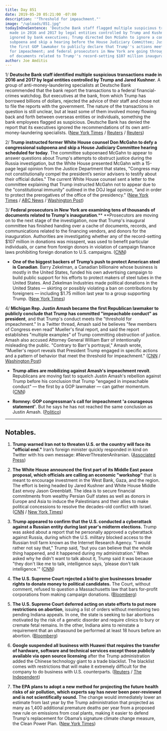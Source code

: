 ```yaml
---
title: Day 851
date: 2019-05-20 05:21:00 -07:00
description: '"Threshold for impeachment."'
image: "/uploads/851.jpg"
todayInOneSentence: 'Deutsche Bank staff flagged multiple suspicious transactions
  made in 2016 and 2017 by legal entities controlled by Trump and Kushner that were
  ignored by bank executives; Trump directed Don McGahn to ignore a congressional
  subpoena and skip a hearing before the House Judiciary Committee; Justin Amash became
  the first GOP lawmaker to publicly declare that Trump''s actions meet the threshold
  for impeachment; and federal prosecutors in New York are going through tens of thousands
  of documents related to Trump''s record-setting $107 million inauguration. '
author: Joe Amditis
---
```


1/ **Deutsche Bank staff identified multiple suspicious transactions made in 2016 and 2017 by legal entities controlled by Trump and Jared Kushner**. A group of anti-money-laundering specialists at Deutsche Bank recommended that the bank report the transactions to a federal financial-crimes watchdog. But executives at the bank, from which Trump has borrowed billions of dollars, rejected the advice of their staff and chose not to file the reports with the government. The nature of the transactions in question is still unclear, but at least some of them involved money flowing back and forth between overseas entities or individuals, something the bank employees flagged as suspicious. Deutsche Bank has denied the report that its executives ignored the recommendations of its own anti-money-laundering specialists. ([New York Times](https://www.nytimes.com/2019/05/19/business/deutsche-bank-trump-kushner.html) / [Reuters](https://www.reuters.com/article/us-usa-trump-deutsche-bank-idUSKCN1SP0PB) / [Reuters](https://www.reuters.com/article/us-usa-trump-deutsche-bank-report-idUSKCN1SQ0F8))

2/ **Trump instructed former White House counsel Don McGahn to defy a congressional subpoena and skip a House Judiciary Committee hearing scheduled for today**. The committee subpoenaed McGahn to appear to answer questions about Trump's attempts to obstruct justice during the Russia investigation, but the White House presented McGahn with a 15-page legal opinion from the Justice Department that states, "Congress may not constitutionally compel the president’s senior advisers to testify about their official duties." The current White House counsel sent a letter to the committee explaining that Trump instructed McGahn not to appear due to the "constitutional immunity" outlined in the DOJ legal opinion, "and in order to protect the prerogatives of the office of the presidency." ([New York Times](https://www.nytimes.com/2019/05/20/us/politics/mcgahn-trump-congress.html) / [ABC News](https://abcnews.go.com/Politics/white-house-intends-block-counsel-mcgahn-congressional-testimony/story?id=63155923) / [Washington Post](https://www.washingtonpost.com/politics/white-house-intends-to-block-former-counsel-mcgahn-from-testifying-to-congress/2019/05/20/47f61f94-7b1b-11e9-a5b3-34f3edf1351e_story.html?noredirect=on))

3/ **Federal prosecutors in New York are examining tens of thousands of documents related to Trump's inauguration**.\*\* \*\*Prosecutors are moving on to the next stage of the investigation, now that Trump's inaugural committee has finished handing over a cache of documents, records, and communications related to the financing vendors, and donors for the inauguration. Authorities are investigating whether any of the record-setting $107 million in donations was misspent, was used to benefit particular individuals, or came from foreign donors in violation of campaign finance laws prohibiting foreign donation to U.S. campaigns. ([CNN](https://www.cnn.com/2019/05/20/politics/trump-inaugural-prosecutors-new-york/index.html))

* **One of the biggest backers of Trump’s push to protect American steel is Canadian**. Barry Zekelman, a Canadian billionaire whose business is mostly in the United States, funded his own advertising campaign to build public support for his efforts to protect makers of steel tubes in the United States. And Zekelman Industries made political donations in the United States — skirting or possibly violating a ban on contributions by foreigners — including $1.75 million last year to a group supporting Trump. ([New York Times](https://www.nytimes.com/2019/05/20/us/politics/hes-one-of-the-biggest-backers-of-trumps-push-to-protect-american-steel-and-hes-canadian.html))

4/ **Michigan Rep. Justin Amash became the first Republican lawmaker to publicly conclude that Trump has committed "impeachable conduct" as president**, and that Trump's conduct meets the "threshold for impeachment." In a Twitter thread, Amash said he believes "few members  of Congress even read" Mueller's final report, and said the report establishes "multiple examples" of Trump committing obstruction of justice. Amash also accused Attorney General William Barr of intentionally misleading the public. "Contrary to Barr's portrayal," Amash wrote, "Mueller's report reveals that President Trump engaged in specific actions and a pattern of behavior that meet the threshold for impeachment." ([CNN](https://www.cnn.com/2019/05/18/politics/justin-amash-trump-impeachable-conduct/index.html) / [Washington Post](https://www.washingtonpost.com/politics/republican-rep-justin-amash-says-trump-should-be-impeached/2019/05/18/be3c3b3c-79a6-11e9-bd25-c989555e7766_story.html?noredirect=on))

* **Trump allies are mobilizing against Amash's impeachment revolt**. Republicans are moving fast to squelch Justin Amash's rebellion against Trump before his conclusion that Trump "engaged in impeachable conduct" — the first by a GOP lawmaker — can gather momentum. ([CNN](https://www.cnn.com/2019/05/20/politics/trump-amash-impeachment-conclusion/index.html))

* **Romney: GOP congressman's call for impeachment 'a courageous statement'**. But he says he has not reached the same conclusion as Justin Amash. ([Politico](https://www.politico.com/story/2019/05/19/mitt-romney-justin-amash-impeachment-trump-1332853))

---

## Notables.

1. **Trump warned Iran not to threaten U.S. or the country will face its "official end."** Iran’s foreign minister quickly responded in kind on Twitter with his own message: #NeverThreatenAnIranian. ([Associated Press](https://apnews.com/e46d3bdff2bd48d9a6a87a6752e6be6f))

2. **The White House announced the first part of its Middle East peace proposal, which officials are calling an economic "workshop"** that is meant to encourage investment in the West Bank, Gaza, and the region. The effort is being headed by Jared Kushner and White House Middle East envoy Jason Greenblatt. The idea is to secure financial commitments from wealthy Persian Gulf states as well as donors in Europe and Asia to induce the Palestinians and their allies to make political concessions to resolve the decades-old conflict with Israel. ([CNN](https://www.cnn.com/2019/05/19/politics/white-house-middle-east-peace-proposal/index.html) / [New York Times](https://www.nytimes.com/2019/05/19/us/politics/trump-middle-east-peace-plan.html))

3. **Trump appeared to confirm that the U.S. conducted a cyberattack against a Russian entity during last year's midterm elections.** Trump was asked about a report that he personally approved a cyberattack against Russia, during which the U.S. military blocked access to the Russian troll farm known as the Internet Research Agency. "I would rather not say that," Trump said, "but you can believe that the whole thing happened, and it happened during my administration." When asked why he didn't want to talk about it, Trump said it was because "they don't like me to talk, intelligence says, 'please don't talk intelligence.'" ([CNN](https://www.cnn.com/2019/05/19/politics/trump-confirm-cyberattack-russia-midterms/index.html))

4. **The U.S. Supreme Court rejected a bid to give businesses broader rights to donate money to political candidates.** The Court, without comment, refused to question a Massachusetts law that bars for-profit corporations from making campaign donations. ([Bloomberg](https://www.bloomberg.com/news/articles/2019-05-20/supreme-court-rejects-bid-to-let-businesses-donate-to-candidates))

5. **The U.S. Supreme Court deferred acting on state efforts to put more restrictions on abortion**, issuing a list of orders without mentioning two pending Indiana appeals. In one, the state is seeking to bar abortions motivated by the risk of a genetic disorder and require clinics to bury or cremate fetal remains. In the other, Indiana aims to reinstate a requirement that an ultrasound be performed at least 18 hours before an abortion. ([Bloomberg](https://www.bloomberg.com/news/articles/2019-05-20/u-s-supreme-court-again-defers-action-on-abortion-cases))

6. **Google suspended all business with Huawei that requires the transfer of hardware, software and technical services except those publicly available via open source licensing** after the Trump administration added the Chinese technology giant to a trade blacklist. The blacklist comes with restrictions that will make it extremely difficult for the company to do business with U.S. counterparts. ([Reuters](https://www.reuters.com/article/us-huawei-tech-alphabet-exclusive-idUSKCN1SP0NB) / [The Independent](https://www.independent.co.uk/life-style/gadgets-and-tech/news/google-huawei-phone-android-updates-trump-block-coverage-a8921621.html))

7. **The EPA plans to adopt a new method for projecting the future health risks of air pollution, which experts say has never been peer-reviewed and is not scientifically sound.** The change would immediately lower an estimate from last year by the Trump administration that projected as many as 1,400 additional premature deaths per year from a proposed new rule on emissions from coal plants, making it easier to defend Trump's replacement for Obama’s signature climate change measure, the Clean Power Plan. ([New York Times](https://www.nytimes.com/2019/05/20/climate/epa-air-pollution-deaths.html))